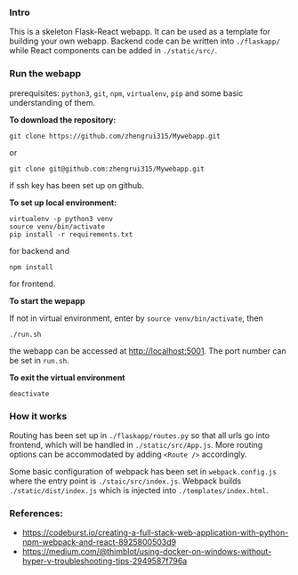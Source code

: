 
### Intro
This is a skeleton Flask-React webapp. It can be used as a template for building your own webapp. Backend code can be written into `./flaskapp/` while React components can be added in `./static/src/`. 

### Run the webapp
prerequisites:
`python3`, `git`, `npm`, `virtualenv`, `pip` and some basic understanding of them.

**To download the repository:**
```buildoutcfg
git clone https://github.com/zhengrui315/Mywebapp.git
```
or
```buildoutcfg
git clone git@github.com:zhengrui315/Mywebapp.git
```
if ssh key has been set up on github. 

**To set up local environment:**
```buildoutcfg
virtualenv -p python3 venv
source venv/bin/activate
pip install -r requirements.txt
```
for backend and 
```buildoutcfg
npm install
```
for frontend.

**To start the wepapp**

If not in virtual environment, enter by `source venv/bin/activate`, then
```buildoutcfg
./run.sh
```
the webapp can be accessed at [http://localhost:5001](http://localhost:5001). The port number can be set in `run.sh`. 

**To exit the virtual environment**
```buildoutcfg
deactivate
```


### How it works
Routing has been set up in `./flaskapp/routes.py` so that all urls go into frontend, which will be handled in `./static/src/App.js`. More routing options can be accommodated by adding `<Route />` accordingly. 

Some basic configuration of webpack has been set in `webpack.config.js` where the entry point is `./staic/src/index.js`. Webpack builds `./static/dist/index.js` which is injected into `./templates/index.html`.

### References:
- https://codeburst.io/creating-a-full-stack-web-application-with-python-npm-webpack-and-react-8925800503d9
- https://medium.com/@thimblot/using-docker-on-windows-without-hyper-v-troubleshooting-tips-2949587f796a